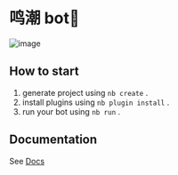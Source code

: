 # 鸣潮 bot🤖
![image](https://github.com/ymadangx/wuthering-waves/assets/147308717/1d3bcb7f-5a4d-411c-ac72-f30c7c8d1cdc)

## How to start
1. generate project using `nb create` .
2. install plugins using `nb plugin install` .
3. run your bot using `nb run` .

## Documentation

See [Docs](https://nonebot.dev/)
